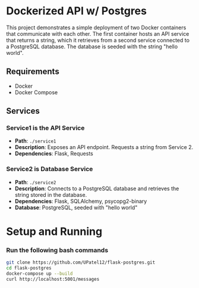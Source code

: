# Dockerized API w/ Postgres 

This project demonstrates a simple deployment of two Docker containers that communicate with each other. The first container hosts an API service that returns a string, which it retrieves from a second service connected to a PostgreSQL database. The database is seeded with the string "hello world".

## Requirements

- Docker
- Docker Compose

## Services

### Service1 is the API Service

- **Path**: `./service1`
- **Description**: Exposes an API endpoint. Requests a string from Service 2.
- **Dependencies**: Flask, Requests

### Service2 is Database Service

- **Path**: `./service2`
- **Description**: Connects to a PostgreSQL database and retrieves the string stored in the database.
- **Dependencies**: Flask, SQLAlchemy, psycopg2-binary
- **Database**: PostgreSQL, seeded with "hello world"

# Setup and Running

### Run the following bash commands

```bash
git clone https://github.com/UPatel12/flask-postgres.git
cd flask-postgres
docker-compose up --build
curl http://localhost:5001/messages
```
